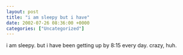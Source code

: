 ```yaml
---
layout: post
title: "i am sleepy but i have"
date: 2002-07-26 08:36:00 +0000
categories: ["Uncategorized"]
---
```


i am sleepy. but i have been getting up by 8:15 every day. crazy, huh.